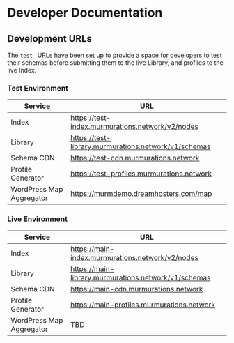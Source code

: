 # Developer Documentation

## Development URLs

The `test-` URLs have been set up to provide a space for developers to test their schemas before submitting them to the live Library, and profiles to the live Index.

### Test Environment

| Service                  | URL                                                  |
| ------------------------ | ---------------------------------------------------- |
| Index                    | https://test-index.murmurations.network/v2/nodes     |
| Library                  | https://test-library.murmurations.network/v1/schemas |
| Schema CDN               | https://test-cdn.murmurations.network                |
| Profile Generator        | https://test-profiles.murmurations.network           |
| WordPress Map Aggregator | https://murmdemo.dreamhosters.com/map                |

### Live Environment

| Service                  | URL                                                  |
| ------------------------ | ---------------------------------------------------- |
| Index                    | https://main-index.murmurations.network/v2/nodes     |
| Library                  | https://main-library.murmurations.network/v1/schemas |
| Schema CDN               | https://main-cdn.murmurations.network                |
| Profile Generator        | https://main-profiles.murmurations.network           |
| WordPress Map Aggregator | TBD                                                  |
